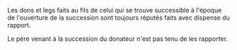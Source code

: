 Les dons et legs faits au fils de celui qui se trouve successible à l'époque de l'ouverture de la succession sont toujours réputés faits avec dispense du rapport.

Le père venant à la succession du donateur n'est pas tenu de les rapporter.
